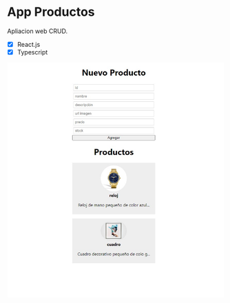 # App Productos
Apliacion web CRUD.
- [x] React.js 
- [x] Typescript 

![Vista previa](https://github.com/FranklinCncr/app-productos/blob/master/view.jpg)